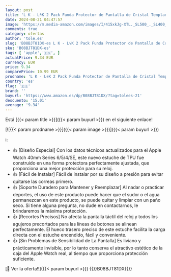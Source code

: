 ```yaml
---
layout: post
title: 'L K - LϟK 2 Pack Funda Protector de Pantalla de Cristal Templado Incorporado para Apple Watch 40mm Series 6 5 4 SE - Estuche Protector General para PC Duro HD Ultra-Thin Carcasa para iWatch 40mm - Claro'
date: 2024-08-21 04:47:57
image: 'https://m.media-amazon.com/images/I/415xkJg-XTL._SL500_._SL400_.jpg'
comments: true
category: ofertas
author: 'tole.es'
slug: 'B08BJT81DX-es L K - LϟK 2 Pack Funda Protector de Pantalla de Cristal...'
sku: 'B08BJT81DX-es'
tags: [ 'apple','🇪🇸', ]
actualPrice: 9.34 EUR
currency: EUR
price: 9.34
comparePrice: 10.99 EUR
prodname: 'L K - LϟK 2 Pack Funda Protector de Pantalla de Cristal Templado Incorporado para Apple Watch 40mm Series 6 5 4 SE - Estuche Protector General para PC Duro HD Ultra-Thin Carcasa para iWatch 40mm - Claro'
country: 'es'
flag: '🇪🇸'
brand: ''
buyurl: 'https://www.amazon.es/dp/B08BJT81DX/?tag=tolees-21'
descuento: '15.01'
average: '9.34'
---
```


Está [{{< param title >}}]({{< param buyurl >}}) en el siguiente enlace!

[![{{< param prodname >}}]({{< param image >}})]({{< param buyurl >}})

ℹ️:

- 👍 [Diseño Especial] Con los datos técnicos actualizados para el Apple Watch 40mm Series 6/5/4/SE, este nuevo estuche de TPU fue construido en una forma protectora perfectamente ajustada, que proporciona una mejor protección para su reloj.
- 👍 [Fácil de Instalar] Fácil de instalar por su diseño a presión para evitar quitarse las correas primero.
- 👍 [Soporte Duradero para Mantener y Reemplazar] Al nadar o practicar deportes, el uso de este producto puede hacer que el sudor o el agua permanezcan en este producto, se puede quitar y limpiar con un paño seco. Si tiene alguna pregunta, no dude en contactarnos, le brindaremos la máxima protección.
- 👍 [Recortes Precisos] No afecta la pantalla táctil del reloj y todos los agujeros precortados para las líneas de botones se alinean perfectamente. El hueco trasero preciso de este estuche facilita la carga directa con el estuche encendido, fácil y conveniente.
- 👍 [Sin Problemas de Sensibilidad de La Pantalla] Es liviano y prácticamente invisible, por lo tanto conserva el atractivo estético de la caja del Apple Watch real, al tiempo que proporciona protección suficiente.

[🛒 Ver la oferta!!]({{< param buyurl >}})
{{<world>}}B08BJT81DX{{</world>}}
